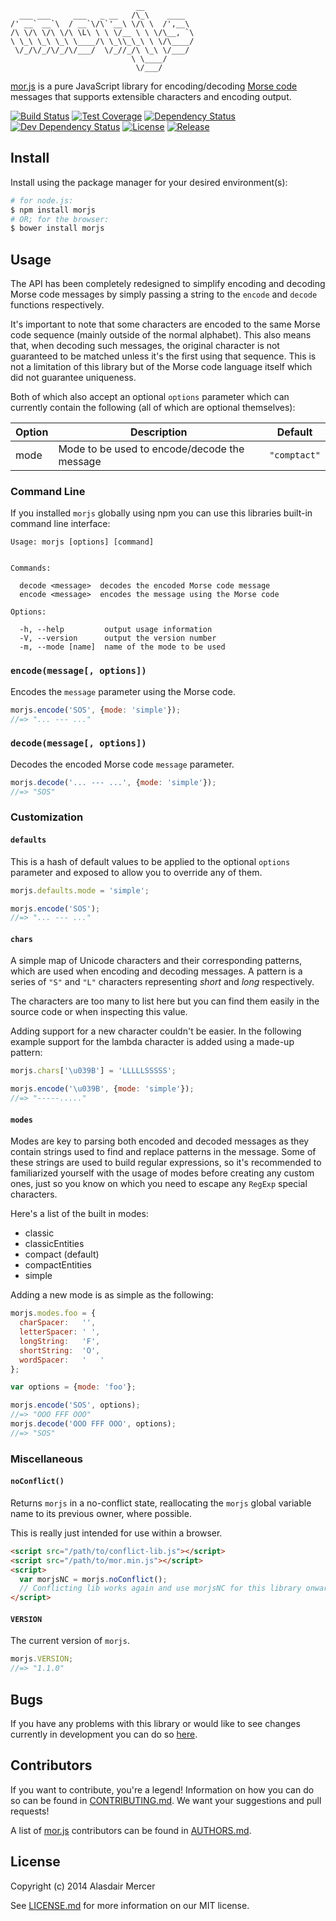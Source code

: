 ```
                            __
  ___ ___     ___   _ __   /\_\    ____
/' __` __`\  / __`\/\`'__\ \/\ \  /',__\
/\ \/\ \/\ \/\ \L\ \ \ \/__ \ \ \/\__, `\
\ \_\ \_\ \_\ \____/\ \_\\_\_\ \ \/\____/
 \/_/\/_/\/_/\/___/  \/_//_/\ \_\ \/___/
                           \ \____/
                            \/___/
```

[mor.js][0] is a pure JavaScript library for encoding/decoding [Morse code][3] messages that supports extensible
characters and encoding output.

[![Build Status](https://img.shields.io/codeship/af89a730-f72d-0132-2d2a-2ab52ec32728/develop.svg?style=flat-square)][1]
[![Test Coverage](https://img.shields.io/coveralls/neocotic/mor.js/develop.svg?style=flat-square)][11]
[![Dependency Status](https://img.shields.io/david/neocotic/mor.js.svg?style=flat-square)][4]
[![Dev Dependency Status](https://img.shields.io/david/dev/neocotic/mor.js.svg?style=flat-square)][5]
[![License](https://img.shields.io/github/license/neocotic/mor.js.svg?style=flat-square)][10]
[![Release](https://img.shields.io/github/tag/neocotic/mor.js.svg?style=flat-square)][5]

## Install

Install using the package manager for your desired environment(s):

``` bash
# for node.js:
$ npm install morjs
# OR; for the browser:
$ bower install morjs
```

## Usage

The API has been completely redesigned to simplify encoding and decoding Morse code messages by simply passing a
string to the `encode` and `decode` functions respectively.

It's important to note that some characters are encoded to the same Morse code sequence (mainly outside of the normal
alphabet). This also means that, when decoding such messages, the original character is not guaranteed to be matched
unless it's the first using that sequence. This is not a limitation of this library but of the Morse code language
itself which did not guarantee uniqueness.

Both of which also accept an optional `options` parameter which can currently contain the following (all of which are
optional themselves):

| Option | Description                                  | Default      |
| ------ | -------------------------------------------- | ------------ |
| mode   | Mode to be used to encode/decode the message | `"comptact"` |

### Command Line

If you installed `morjs` globally using npm you can use this libraries built-in command line interface:

```
Usage: morjs [options] [command]


Commands:

  decode <message>  decodes the encoded Morse code message
  encode <message>  encodes the message using the Morse code

Options:

  -h, --help         output usage information
  -V, --version      output the version number
  -m, --mode [name]  name of the mode to be used
```

### `encode(message[, options])`

Encodes the `message` parameter using the Morse code.

``` javascript
morjs.encode('SOS', {mode: 'simple'});
//=> "... --- ..."
```

### `decode(message[, options])`

Decodes the encoded Morse code `message` parameter.

``` javascript
morjs.decode('... --- ...', {mode: 'simple'});
//=> "SOS"
```

### Customization

#### `defaults`

This is a hash of default values to be applied to the optional `options` parameter and exposed to allow you to override
any of them.

``` javascript
morjs.defaults.mode = 'simple';

morjs.encode('SOS');
//=> "... --- ..."
```

#### `chars`

A simple map of Unicode characters and their corresponding patterns, which are used when encoding and decoding
messages. A pattern is a series of `"S"` and `"L"` characters representing *short* and *long* respectively.

The characters are too many to list here but you can find them easily in the source code or when inspecting this value.

Adding support for a new character couldn't be easier. In the following example support for the lambda character is
added using a made-up pattern:

``` javascript
morjs.chars['\u039B'] = 'LLLLLSSSSS';

morjs.encode('\u039B', {mode: 'simple'});
//=> "-----....."
```

#### `modes`

Modes are key to parsing both encoded and decoded messages as they contain strings used to find and replace patterns in
the message. Some of these strings are used to build regular expressions, so it's recommended to familiarized yourself
with the usage of modes before creating any custom ones, just so you know on which you need to escape any `RegExp`
special characters.

Here's a list of the built in modes:

- classic
- classicEntities
- compact (default)
- compactEntities
- simple

Adding a new mode is as simple as the following:

``` javascript
morjs.modes.foo = {
  charSpacer:   '',
  letterSpacer: ' ',
  longString:   'F',
  shortString:  'O',
  wordSpacer:   '   '
};

var options = {mode: 'foo'};

morjs.encode('SOS', options);
//=> "OOO FFF OOO"
morjs.decode('OOO FFF OOO', options);
//=> "SOS"
```

### Miscellaneous

#### `noConflict()`

Returns `morjs` in a no-conflict state, reallocating the `morjs` global variable name to its previous owner, where
possible.

This is really just intended for use within a browser.

``` html
<script src="/path/to/conflict-lib.js"></script>
<script src="/path/to/mor.min.js"></script>
<script>
  var morjsNC = morjs.noConflict();
  // Conflicting lib works again and use morjsNC for this library onwards...
</script>
```

#### `VERSION`

The current version of `morjs`.

``` javascript
morjs.VERSION;
//=> "1.1.0"
```

## Bugs

If you have any problems with this library or would like to see changes currently in development you can do so
[here][7].

## Contributors

If you want to contribute, you're a legend! Information on how you can do so can be found in [CONTRIBUTING.md][9]. We
want your suggestions and pull requests!

A list of [mor.js][0] contributors can be found in [AUTHORS.md][8].

## License

Copyright (c) 2014 Alasdair Mercer

See [LICENSE.md][10] for more information on our MIT license.

[0]: http://neocotic.com/mor.js
[1]: https://codeship.com/projects/86278
[2]: https://twitter.com/neocotic
[3]: https://en.wikipedia.org/wiki/Morse_code
[4]: https://david-dm.org/neocotic/mor.js
[5]: https://david-dm.org/neocotic/mor.js#info=devDependencies
[6]: https://github.com/neocotic/mor.js
[7]: https://github.com/neocotic/mor.js/issues
[8]: https://github.com/neocotic/mor.js/blob/master/AUTHORS.md
[9]: https://github.com/neocotic/mor.js/blob/master/CONTRIBUTING.md
[10]: https://github.com/neocotic/mor.js/blob/master/LICENSE.md
[11]: https://coveralls.io/r/neocotic/mor.js

